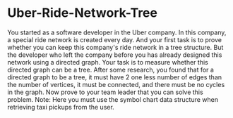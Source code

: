 # Uber-Ride-Network-Tree
You started as a software developer in the Uber company. In this company, a special ride network
is created every day. And your first task is to prove whether you can keep this company's ride
network in a tree structure. But the developer who left the company before you has already
designed this network using a directed graph. Your task is to measure whether this directed graph
can be a tree. After some research, you found that for a directed graph to be a tree, it must have
2
one less number of edges than the number of vertices, it must be connected, and there must be no
cycles in the graph. Now prove to your team leader that you can solve this problem.
Note: Here you must use the symbol chart data structure when retrieving taxi pickups from the user.
